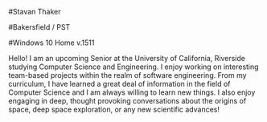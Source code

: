 #Stavan Thaker

#Bakersfield / PST

#Windows 10 Home v.1511

Hello! I am an upcoming Senior at the University of California, Riverside studying Computer Science and Engineering. 
I enjoy working on interesting team-based projects within the realm of software engineering.
From my curriculum, I have learned a great deal of information in the field of Computer Science and I am always willing to learn new things.
I also enjoy engaging in deep, thought provoking conversations about the origins of space, deep space exploration, or any new scientific advances!
